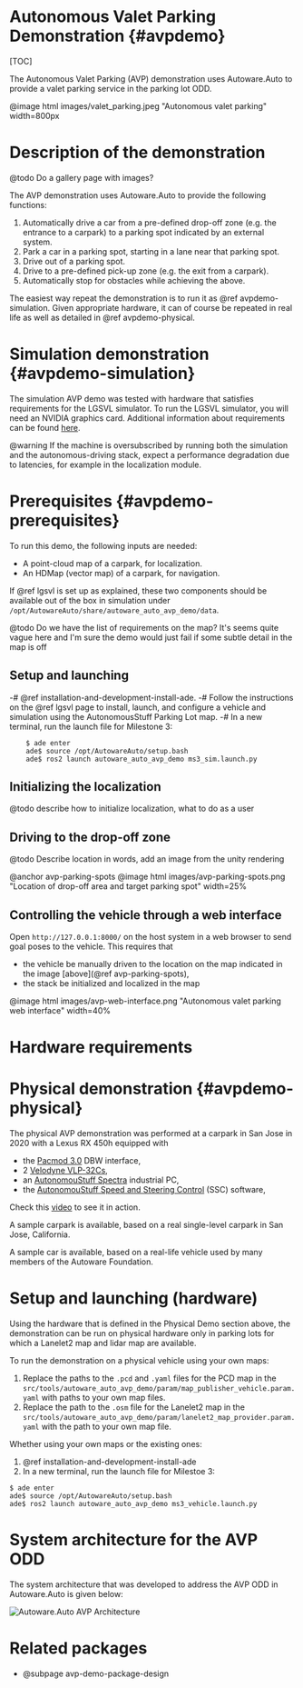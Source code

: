 Autonomous Valet Parking Demonstration {#avpdemo}
=================================================

[TOC]

The Autonomous Valet Parking (AVP) demonstration uses Autoware.Auto to provide a valet parking service in the parking lot ODD.

@image html images/valet_parking.jpeg "Autonomous valet parking" width=800px

# Description of the demonstration

@todo Do a gallery page with images?

The AVP demonstration uses Autoware.Auto to provide the following functions:

1. Automatically drive a car from a pre-defined drop-off zone (e.g. the entrance to a carpark) to a
   parking spot indicated by an external system.
2. Park a car in a parking spot, starting in a lane near that parking spot.
3. Drive out of a parking spot.
4. Drive to a pre-defined pick-up zone (e.g. the exit from a carpark).
5. Automatically stop for obstacles while achieving the above.

The easiest way repeat the demonstration is to run it as @ref avpdemo-simulation.
Given appropriate hardware, it can of course be repeated in real life as well as detailed in @ref avpdemo-physical.

# Simulation demonstration {#avpdemo-simulation}

The simulation AVP demo was tested with hardware that satisfies requirements for the LGSVL simulator.
To run the LGSVL simulator, you will need an NVIDIA graphics card. Additional information about requirements can be found [here](https://www.lgsvlsimulator.com/docs/faq/#what-are-the-recommended-system-specs-what-are-the-minimum-required-system-specs).

@warning If the machine is oversubscribed by running both the simulation and the autonomous-driving stack, expect a performance degradation due to latencies, for example in the localization module.

# Prerequisites {#avpdemo-prerequisites}

To run this demo, the following inputs are needed:

- A point-cloud map of a carpark, for localization.
- An HDMap (vector map) of a carpark, for navigation.

If @ref lgsvl is set up as explained, these two components should be available out of the box in simulation under `/opt/AutowareAuto/share/autoware_auto_avp_demo/data`.

@todo Do we have the list of requirements on the map? It's seems quite vague here and I'm sure the demo would just fail if some subtle detail in the map is off

## Setup and launching

-# @ref installation-and-development-install-ade.
-# Follow the instructions on the @ref lgsvl page to install, launch, and configure a vehicle and simulation using the AutonomousStuff Parking Lot map.
-# In a new terminal, run the launch file for Milestone 3:

        $ ade enter
        ade$ source /opt/AutowareAuto/setup.bash
        ade$ ros2 launch autoware_auto_avp_demo ms3_sim.launch.py

## Initializing the localization

@todo describe how to initialize localization, what to do as a user


## Driving to the drop-off zone
@todo Describe location in words, add an image from the unity rendering

@anchor avp-parking-spots
@image html images/avp-parking-spots.png "Location of drop-off area and target parking spot" width=25%

## Controlling the vehicle through a web interface

Open `http://127.0.0.1:8000/` on the host system in a web browser to send goal poses to the vehicle. This requires that

- the vehicle be manually driven to the location on the map indicated in the image [above](@ref avp-parking-spots),
- the stack be initialized and localized in the map

@image html images/avp-web-interface.png "Autonomous valet parking web interface" width=40%

# Hardware requirements

# Physical demonstration {#avpdemo-physical}

The physical AVP demonstration was performed at a carpark in San Jose in 2020 with a Lexus RX 450h equipped with

- the [Pacmod 3.0](https://autonomoustuff.com/product/small-ev-by-wire-kits/) DBW interface,
- 2 [Velodyne VLP-32Cs](https://velodynelidar.com/products/ultra-puck/),
- an [AutonomouStuff Spectra](https://autonomoustuff.com/products/astuff-spectra) industrial PC,
- the [AutonomouStuff Speed and Steering Control](https://autonomoustuff.com/products/astuff-speed-steering-control-software) (SSC) software,

Check this [video](https://www.youtube.com/watch?v=MC7n8vwiLcg) to see it in action.

A sample carpark is available, based on a real single-level carpark in San Jose, California.

A sample car is available, based on a real-life vehicle used by many members of the Autoware Foundation.



# Setup and launching (hardware)

Using the hardware that is defined in the Physical Demo section above, the demonstration can be run on physical hardware only in parking lots for which a Lanelet2 map and lidar map are available.

To run the demonstration on a physical vehicle using your own maps:

1. Replace the paths to the `.pcd` and `.yaml` files for the PCD map in the `src/tools/autoware_auto_avp_demo/param/map_publisher_vehicle.param.yaml` with paths to your own map files.
2. Replace the path to the `.osm` file for the Lanelet2 map in the `src/tools/autoware_auto_avp_demo/param/lanelet2_map_provider.param.yaml` with the path to your own map file.

Whether using your own maps or the existing ones:

1. @ref installation-and-development-install-ade
2. In a new terminal, run the launch file for Milestoe 3:

```console
$ ade enter
ade$ source /opt/AutowareAuto/setup.bash
ade$ ros2 launch autoware_auto_avp_demo ms3_vehicle.launch.py
```

# System architecture for the AVP ODD

The system architecture that was developed to address the AVP ODD in Autoware.Auto is given below:

![Autoware.Auto AVP Architecture](images/AVP_Architecture.png)


# Related packages

- @subpage avp-demo-package-design
